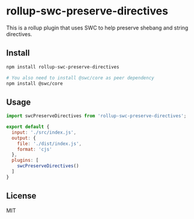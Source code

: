 # rollup-swc-preserve-directives

This is a rollup plugin that uses SWC to help preserve shebang and string directives.

## Install

```bash
npm install rollup-swc-preserve-directives

# You also need to install @swc/core as peer dependency
npm install @swc/core
```

## Usage

```js
import swcPreserveDirectives from 'rollup-swc-preserve-directives';

export default {
  input: './src/index.js',
  output: {
    file: './dist/index.js',
    format: 'cjs'
  },
  plugins: [
    swcPreserveDirectives()
  ]
}
```

## License

MIT
